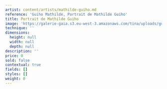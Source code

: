 ```yaml
---
artist: content/artists/mathilde-guiho.md
reference: 'Guiho Mathilde, Portrait de Mathilde Guiho'
title: Portrait de Mathilde Guiho
image: 'https://galerie-gaia.s3.eu-west-3.amazonaws.com/tina/uploads/guiho-mathilde/galerie-gaia-mathilde-guiho-portrait1.jpg'
technique: ''
dimensions:
  height: null
  width: null
  depth: null
description: ''
price: 0
sold: false
contextual: true
fields: []
styles: []
weight: 0
---
```


